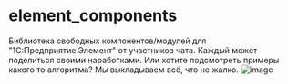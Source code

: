 # element_components
Библиотека свободных компонентов/модулей для "1С:Предприятие.Элемент" от участников чата. 
Каждый может поделиться своими наработками. Или хотите подсмотреть примеры какого то алгоритма? Мы выкладываем всё, что не жалко. 
![image](https://github.com/user-attachments/assets/936f2230-1b75-44e3-8833-30c329288f88)
